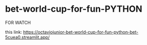 # bet-world-cup-for-fun-PYTHON

FOR WATCH

this link: https://octaviojunior-bet-world-cup-for-fun-python-bet-5cuea0.streamlit.app/
